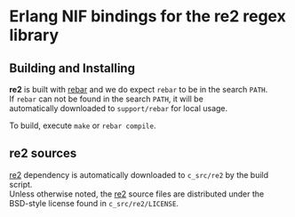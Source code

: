 # Erlang NIF bindings for the re2 regex library

## Building and Installing

**re2** is built with [rebar](http://bitbucket.org/basho/rebar/) and
we do expect `rebar` to be in the search `PATH`.  
If `rebar` can not be found in the search `PATH`, it will be  
automatically downloaded to `support/rebar` for local usage.

To build, execute `make` or `rebar compile`.

## re2 sources

[re2](http://code.google.com/p/re2/) dependency is automatically downloaded
to `c_src/re2` by the build script.  
Unless otherwise noted, the [re2](http://code.google.com/p/re2/)
source files are distributed under the  
BSD-style license found in `c_src/re2/LICENSE`.
